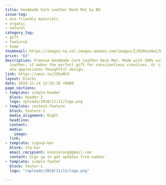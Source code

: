 ```yaml
---
title: Handmade Cork Leather Desk Mat by BU
issue-tag:
- eco friendly materials
- organic
- natural
category_tag:
- gift
- featured
- home
thumbnail: https://images-na.ssl-images-amazon.com/images/I/81Mnvo9xL7L._SL1500_.jpg
price: "££"
description: Premium Handmade Cork Leather Desk Mat. Made with 100% sustainable cork
  leather, it makes the perfect gift for conscientious creatives. Or simply anyone
  who appreciates thoughtful design.
link: https://amzn.to/2OSeNtX
layout: blocks
date: 2018-11-14 12:55:39 +0000
page_sections:
- template: simple-header
  block: header-3
  logo: uploads/2018/11/11/logo.png
- template: content-feature
  block: feature-1
  media_alignment: Right
  headline: 
  content: 
  media:
    image: 
  link: 
- template: signup-bar
  block: cta-bar
  email_recipient: kimszelong@gmail.com
  content: Sign up to get updates from nadaar
- template: simple-footer
  block: footer-1
  logo: "/uploads/2018/11/11/logo.png"

---
```

